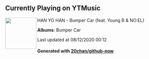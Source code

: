 ## Currently Playing on YTMusic

[<img align="left" width="100" src="https://lh3.googleusercontent.com/fEinQARrK59ctQ9pYYKI3sy1DcgI1BNiSfZRUHbWtt4gPMuA4Oovy70-bNuCo_8wEqwE1b_3zditCYYx">](https://music.youtube.com/channel/UCUSEX4zhRyAOYF1yYzf2klw)

HAN YO HAN - Bumper Car (feat. Young B & NO:EL)

**Albums**: Bumper Car

Last updated at 08/12/2020 00:12

#### Generated with [20chan/github-now](https://github.com/20chan/github-now)


<!--
**20chan/20chan** is a ✨ _special_ ✨ repository because its `README.md` (this file) appears on your GitHub profile.

Here are some ideas to get you started:

- 🔭 I’m currently working on ...
- 🌱 I’m currently learning ...
- 👯 I’m looking to collaborate on ...
- 🤔 I’m looking for help with ...
- 💬 Ask me about ...
- 📫 How to reach me: ...
- 😄 Pronouns: ...
- ⚡ Fun fact: ...
-->
